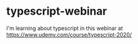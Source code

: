 # typescript-webinar
I'm learning about typescript in this webinar at https://www.udemy.com/course/typescript-2020/
